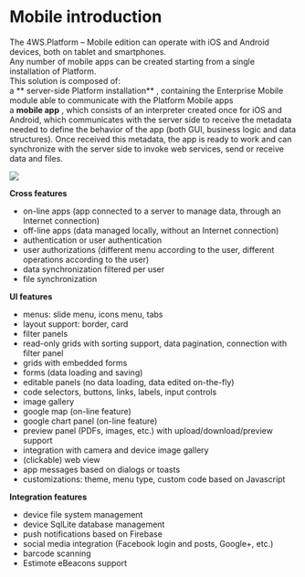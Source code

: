 # Mobile introduction

The 4WS.Platform – Mobile edition can operate with iOS and Android devices, both on tablet and smartphones.\
Any number of mobile apps can be created starting from a single installation of Platform.\
This solution is composed of:\
a ** server-side Platform installation** , containing the Enterprise Mobile module able to communicate with the Platform Mobile apps\
a **mobile app** , which consists of an interpreter created once for iOS and Android, which communicates with the server side to receive the metadata needed to define the behavior of the app (both GUI, business logic and data structures). Once received this metadata, the app is ready to work and can synchronize with the server side to invoke web services, send or receive data and files.

![](http://4wsplatform.org/wp-content/uploads/2018/01/mobilearch-1024x576.png)

**Cross features**

* on-line apps (app connected to a server to manage data, through an Internet connection)
* off-line apps (data managed locally, without an Internet connection)
* authentication or user authentication
* user authorizations (different menu according to the user, different operations according to the user)
* data synchronization filtered per user
* file synchronization

**UI features**

* menus: slide menu, icons menu, tabs
* layout support: border, card
* filter panels
* read-only grids with sorting support, data pagination, connection with filter panel
* grids with embedded forms
* forms (data loading and saving)
* editable panels (no data loading, data edited on-the-fly)
* code selectors, buttons, links, labels, input controls
* image gallery
* google map (on-line feature)
* google chart panel (on-line feature)
* preview panel (PDFs, images, etc.) with upload/download/preview support
* integration with camera and device image gallery
* (clickable) web view
* app messages based on dialogs or toasts
* customizations: theme, menu type, custom code based on Javascript

**Integration features**

* device file system management
* device SqlLite database management
* push notifications based on Firebase
* social media integration (Facebook login and posts, Google+, etc.)
* barcode scanning
* Estimote eBeacons support&#x20;
